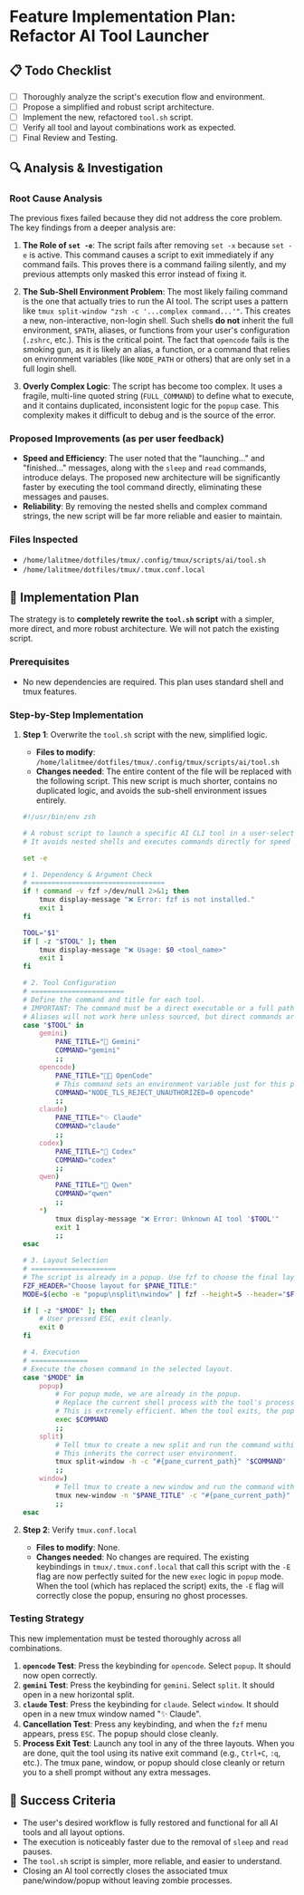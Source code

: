 # Feature Implementation Plan: Refactor AI Tool Launcher

## 📋 Todo Checklist
- [ ] Thoroughly analyze the script's execution flow and environment.
- [ ] Propose a simplified and robust script architecture.
- [ ] Implement the new, refactored `tool.sh` script.
- [ ] Verify all tool and layout combinations work as expected.
- [ ] Final Review and Testing.

## 🔍 Analysis & Investigation

### Root Cause Analysis

The previous fixes failed because they did not address the core problem. The key findings from a deeper analysis are:

1.  **The Role of `set -e`**: The script fails after removing `set -x` because `set -e` is active. This command causes a script to exit immediately if any command fails. This proves there is a command failing silently, and my previous attempts only masked this error instead of fixing it.

2.  **The Sub-Shell Environment Problem**: The most likely failing command is the one that actually tries to run the AI tool. The script uses a pattern like `tmux split-window "zsh -c '...complex command...'"`. This creates a new, non-interactive, non-login shell. Such shells **do not** inherit the full environment, `$PATH`, aliases, or functions from your user's configuration (`.zshrc`, etc.). This is the critical point. The fact that `opencode` fails is the smoking gun, as it is likely an alias, a function, or a command that relies on environment variables (like `NODE_PATH` or others) that are only set in a full login shell.

3.  **Overly Complex Logic**: The script has become too complex. It uses a fragile, multi-line quoted string (`FULL_COMMAND`) to define what to execute, and it contains duplicated, inconsistent logic for the `popup` case. This complexity makes it difficult to debug and is the source of the error.

### Proposed Improvements (as per user feedback)

-   **Speed and Efficiency**: The user noted that the "launching..." and "finished..." messages, along with the `sleep` and `read` commands, introduce delays. The proposed new architecture will be significantly faster by executing the tool command directly, eliminating these messages and pauses.
-   **Reliability**: By removing the nested shells and complex command strings, the new script will be far more reliable and easier to maintain.

### Files Inspected
- `/home/lalitmee/dotfiles/tmux/.config/tmux/scripts/ai/tool.sh`
- `/home/lalitmee/dotfiles/tmux/.tmux.conf.local`

## 📝 Implementation Plan

The strategy is to **completely rewrite the `tool.sh` script** with a simpler, more direct, and more robust architecture. We will not patch the existing script.

### Prerequisites
- No new dependencies are required. This plan uses standard shell and tmux features.

### Step-by-Step Implementation

1.  **Step 1**: Overwrite the `tool.sh` script with the new, simplified logic.
    -   **Files to modify**: `/home/lalitmee/dotfiles/tmux/.config/tmux/scripts/ai/tool.sh`
    -   **Changes needed**: The entire content of the file will be replaced with the following script. This new script is much shorter, contains no duplicated logic, and avoids the sub-shell environment issues entirely.

    ```bash
    #!/usr/bin/env zsh

    # A robust script to launch a specific AI CLI tool in a user-selected tmux layout.
    # It avoids nested shells and executes commands directly for speed and reliability.

    set -e

    # 1. Dependency & Argument Check
    # =================================
    if ! command -v fzf >/dev/null 2>&1; then
        tmux display-message "❌ Error: fzf is not installed."
        exit 1
    fi

    TOOL="$1"
    if [ -z "$TOOL" ]; then
        tmux display-message "❌ Usage: $0 <tool_name>"
        exit 1
    fi

    # 2. Tool Configuration
    # =======================
    # Define the command and title for each tool.
    # IMPORTANT: The command must be a direct executable or a full path.
    # Aliases will not work here unless sourced, but direct commands are preferred.
    case "$TOOL" in
        gemini)
            PANE_TITLE="🤖 Gemini"
            COMMAND="gemini"
            ;;
        opencode)
            PANE_TITLE="🧑‍💻 OpenCode"
            # This command sets an environment variable just for this process.
            COMMAND="NODE_TLS_REJECT_UNAUTHORIZED=0 opencode"
            ;;
        claude)
            PANE_TITLE="✨ Claude"
            COMMAND="claude"
            ;;
        codex)
            PANE_TITLE="🚀 Codex"
            COMMAND="codex"
            ;;
        qwen)
            PANE_TITLE="🧠 Qwen"
            COMMAND="qwen"
            ;;
        *)
            tmux display-message "❌ Error: Unknown AI tool '$TOOL'"
            exit 1
            ;;
    esac

    # 3. Layout Selection
    # =====================
    # The script is already in a popup. Use fzf to choose the final layout.
    FZF_HEADER="Choose layout for $PANE_TITLE:"
    MODE=$(echo -e "popup\nsplit\nwindow" | fzf --height=5 --header="$FZF_HEADER" --ansi)

    if [ -z "$MODE" ]; then
        # User pressed ESC, exit cleanly.
        exit 0
    fi

    # 4. Execution
    # ==============
    # Execute the chosen command in the selected layout.
    case "$MODE" in
        popup)
            # For popup mode, we are already in the popup.
            # Replace the current shell process with the tool's process.
            # This is extremely efficient. When the tool exits, the popup will close.
            exec $COMMAND
            ;;
        split)
            # Tell tmux to create a new split and run the command within it.
            # This inherits the correct user environment.
            tmux split-window -h -c "#{pane_current_path}" "$COMMAND"
            ;;
        window)
            # Tell tmux to create a new window and run the command within it.
            tmux new-window -n "$PANE_TITLE" -c "#{pane_current_path}" "$COMMAND"
            ;;
    esac
    ```

2.  **Step 2**: Verify `tmux.conf.local`
    -   **Files to modify**: None.
    -   **Changes needed**: No changes are required. The existing keybindings in `tmux/.tmux.conf.local` that call this script with the `-E` flag are now perfectly suited for the new `exec` logic in `popup` mode. When the tool (which has replaced the script) exits, the `-E` flag will correctly close the popup, ensuring no ghost processes.

### Testing Strategy

This new implementation must be tested thoroughly across all combinations.

1.  **`opencode` Test**: Press the keybinding for `opencode`. Select `popup`. It should now open correctly.
2.  **`gemini` Test**: Press the keybinding for `gemini`. Select `split`. It should open in a new horizontal split.
3.  **`claude` Test**: Press the keybinding for `claude`. Select `window`. It should open in a new tmux window named "✨ Claude".
4.  **Cancellation Test**: Press any keybinding, and when the `fzf` menu appears, press `ESC`. The popup should close cleanly.
5.  **Process Exit Test**: Launch any tool in any of the three layouts. When you are done, quit the tool using its native exit command (e.g., `Ctrl+C`, `:q`, etc.). The tmux pane, window, or popup should close cleanly or return you to a shell prompt without any extra messages.

## 🎯 Success Criteria

-   The user's desired workflow is fully restored and functional for all AI tools and all layout options.
-   The execution is noticeably faster due to the removal of `sleep` and `read` pauses.
-   The `tool.sh` script is simpler, more reliable, and easier to understand.
-   Closing an AI tool correctly closes the associated tmux pane/window/popup without leaving zombie processes.
